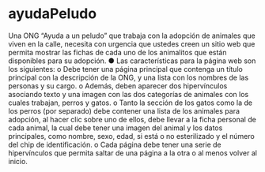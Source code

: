 # ayudaPeludo

 Una ONG “Ayuda a un peludo” que trabaja con la adopción de animales que viven en la calle, 
necesita con urgencia que ustedes creen un sitio web que permita mostrar las fichas de cada uno 
de los animalitos que están disponibles para su adopción.
● Las características para la página web son los siguientes:
o Debe tener una página principal que contenga un título principal con la descripción de la 
ONG, y una lista con los nombres de las personas y su cargo.
o Además, deben aparecer dos hipervínculos asociando texto y una imagen con las dos 
categorías de animales con los cuales trabajan, perros y gatos.
o Tanto la sección de los gatos como la de los perros (por separado) debe contener una lista 
de los animales para adopción, al hacer clic sobre uno de ellos, debe llevar a la ficha 
personal de cada animal, la cual debe tener una imagen del animal y los datos principales, 
como nombre, sexo, edad, si está o no esterilizado y el número del chip de identificación.
o Cada página debe tener una serie de hipervínculos que permita saltar de una página a la 
otra o al menos volver al inicio.
